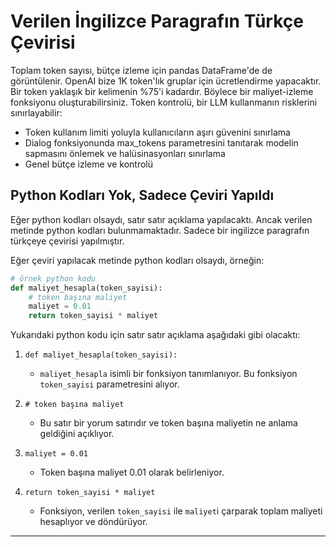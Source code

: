 # Verilen İngilizce Paragrafın Türkçe Çevirisi

Toplam token sayısı, bütçe izleme için pandas DataFrame'de de görüntülenir. OpenAI bize 1K token'lık gruplar için ücretlendirme yapacaktır. Bir token yaklaşık bir kelimenin %75'i kadardır. Böylece bir maliyet-izleme fonksiyonu oluşturabilirsiniz. Token kontrolü, bir LLM kullanmanın risklerini sınırlayabilir: 
- Token kullanım limiti yoluyla kullanıcıların aşırı güvenini sınırlama
- Dialog fonksiyonunda max_tokens parametresini tanıtarak modelin sapmasını önlemek ve halüsinasyonları sınırlama
- Genel bütçe izleme ve kontrolü

## Python Kodları Yok, Sadece Çeviri Yapıldı

Eğer python kodları olsaydı, satır satır açıklama yapılacaktı. Ancak verilen metinde python kodları bulunmamaktadır. Sadece bir ingilizce paragrafın türkçeye çevirisi yapılmıştır. 

Eğer çeviri yapılacak metinde python kodları olsaydı, örneğin:
```python
# örnek python kodu
def maliyet_hesapla(token_sayisi):
    # token başına maliyet
    maliyet = 0.01
    return token_sayisi * maliyet
```
Yukarıdaki python kodu için satır satır açıklama aşağıdaki gibi olacaktı:

1. `def maliyet_hesapla(token_sayisi):` 
   - `maliyet_hesapla` isimli bir fonksiyon tanımlanıyor. Bu fonksiyon `token_sayisi` parametresini alıyor.

2. `# token başına maliyet`
   - Bu satır bir yorum satırıdır ve token başına maliyetin ne anlama geldiğini açıklıyor.

3. `maliyet = 0.01`
   - Token başına maliyet 0.01 olarak belirleniyor.

4. `return token_sayisi * maliyet`
   - Fonksiyon, verilen `token_sayisi` ile `maliyet`i çarparak toplam maliyeti hesaplıyor ve döndürüyor.

---

